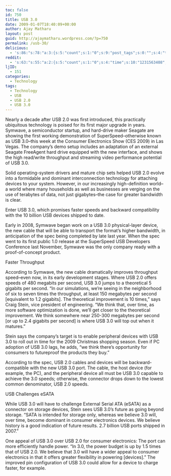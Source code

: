 ```yaml
---
toc: false
id: 750
title: USB 3.0
date: 2009-01-07T18:40:09+00:00
author: Ajay Matharu
layout: post
guid: http://ajaymatharu.wordpress.com/?p=750
permalink: /usb-30/
delicious:
  - 's:86:"s:78:"a:3:{s:5:"count";s:1:"0";s:9:"post_tags";s:0:"";s:4:"time";s:10:"1231563408";}";";'
reddit:
  - 's:63:"s:55:"a:2:{s:5:"count";s:1:"0";s:4:"time";s:10:"1231563408";}";";'
ljID:
  - 151
categories:
  - Technology
tags:
  - Technology
  - USB
  - USB 2.0
  - USB 3.0
---
```

Nearly a decade after USB 2.0 was first introduced, this practically ubiquitous technology is poised for its first major upgrade in years. Symwave, a semiconductor startup, and hard-drive maker Seagate are showing the first working demonstration of SuperSpeed&#8211;otherwise known as USB 3.0&#8211;this week at the Consumer Electronics Show (CES 2009) in Las Vegas. The company&#8217;s demo setup includes an adaptation of an external Seagate FreeAgent hard drive equipped with the new interface, and shows the high read/write throughput and streaming video performance potential of USB 3.0.

Solid operating-system drivers and mature chip sets helped USB 2.0 evolve into a formidable and dominant interconnection technology for attaching devices to your system. However, in our increasingly high-definition world&#8211;a world where many households as well as businesses are verging on the use of terabytes of data, not just gigabytes&#8211;the case for greater bandwidth is clear.

Enter USB 3.0, which promises faster speeds and backward compatibility with the 10 billion USB devices shipped to date.

Early in 2008, Symwave began work on a USB 3.0 physical-layer device, the new cable that will be able to transport the format&#8217;s higher bandwidth, in anticipation of the spec being completed by late last year. When the spec went to its first public 1.0 release at the SuperSpeed USB Developers Conference last November, Symwave was the only company ready with a proof-of-concept product.

Faster Throughput

According to Symwave, the new cable dramatically improves throughput speed&#8211;even now, in its early development stages. Where USB 2.0 offers speeds of 480 megabits per second, USB 3.0 jumps to a theoretical 5 gigabits per second. &#8220;In our simulations, we&#8217;re seeing in the neighborhood of six to seven times the throughput, at least 150 megabytes per second [equivalent to 1.2 gigabits]. The theoretical improvement is 10 times,&#8221; says Craig Stein, vice president of engineering. &#8220;We think that, over time, as more software optimization is done, we&#8217;ll get closer to the theoretical improvement. We think somewhere near 250-300 megabytes per second [or up to 2.4 gigabits per second] is where USB 3.0 will top out when it matures.&#8221;

Stein says the company&#8217;s target is to enable peripheral devices with USB 3.0 to roll out in time for the 2009 Christmas shopping season. Even if PC adoption of USB 3.0 lags, he adds, &#8220;we think there&#8217;s opportunity for consumers to futureproof the products they buy.&#8221;

According to the spec, USB 2.0 cables and devices will be backward-compatible with the new USB 3.0 port. The cable, the host device (for example, the PC), and the peripheral device all must be USB 3.0 capable to achieve the 3.0 speeds; otherwise, the connector drops down to the lowest common denominator, USB 2.0 speeds.

USB Challenges eSATA

While USB 3.0 will have to challenge External Serial ATA (eSATA) as a connector on storage devices, Stein sees USB 3.0&#8217;s future as going beyond storage. &#8220;SATA is intended for storage only, whereas we believe 3.0 will, over time, become dominant in consumer electronics devices. We believe history is a good indication of future results. 2.7 billion USB ports shipped in 2007.&#8221;

One appeal of USB 3.0 over USB 2.0 for consumer electronics: The port can more efficiently handle power. &#8220;In 3.0, the power budget is up by 1.5 times that of USB 2.0. We believe that 3.0 will have a wider appeal to consumer electronics in that it offers greater flexibility in powering [devices].&#8221; The improved pin configuration of USB 3.0 could allow for a device to charge faster, for example.
